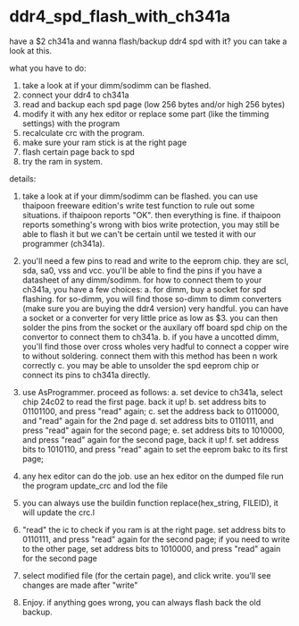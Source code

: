 # ddr4_spd_flash_with_ch341a
have a $2 ch341a and wanna flash/backup ddr4 spd with it? you can take a look at this.

what you have to do:
1. take a look at if your dimm/sodimm can be flashed.
2. connect your ddr4 to ch341a
3. read and backup each spd page (low 256 bytes and/or high 256 bytes)
4. modify it with any hex editor or replace some part (like the timming settings) with the program
5. recalculate crc with the program.
6. make sure your ram stick is at the right page
7. flash certain page back to spd
8. try the ram in system.

details:
1. take a look at if your dimm/sodimm can be flashed. you can use thaipoon freeware edition's write test function to rule out some situations. if thaipoon reports "OK". then everything is fine. if thaipoon reports something's wrong with bios write protection, you may still be able to flash it but we can't be certain until we tested it with our programmer (ch341a).

2. you'll need a few pins to read and write to the eeprom chip. they are scl, sda, sa0, vss and vcc.
you'll be able to find the pins if you have a datasheet of any dimm/sodimm. for how to connect them to your ch341a, you have a few choices:
a. for dimm, buy a socket for spd flashing. for so-dimm, you will find those so-dimm to dimm converters (make sure you are buying the ddr4 version) very handful. you can have a socket or a converter for very little price as low as $3. you can then solder the pins from the socket or the auxilary off board spd chip on the convertor to connect them to ch341a.
b. if you have a uncotted dimm, you'll find those over cross wholes very hadful to connect a copper wire to without soldering. connect them with this method has been n work correctly
c. you may be able to unsolder the spd eeprom chip or connect its pins to ch341a directly.

3. use AsProgrammer. proceed as follows:
a. set device to ch341a, select chip 24c02 to read the first page. back it up!
b. set address bits to 01101100, and press "read" again;
c. set the address back to 0110000, and "read" again for the 2nd page
d. set address bits to 0110111, and press "read" again for the second page;
e. set address bits to 1010000, and press "read" again for the second page, back it up!
f. set address bits to 1010110, and press "read" again to set the eeprom bakc to its first page;

4. any hex editor can do the job. 
use an hex editor on the dumped file
run the program update_crc and lod the file

5. you can always use the buildin function replace(hex_string, FILEID), it will update the crc.l

6. "read" the ic to check if you ram is at the right page. 
set address bits to 0110111, and press "read" again for the second page;
if you need to write to the other page, set address bits to 1010000, and press "read" again for the second page

7. select modified file (for the certain page), and click write. you'll see changes are made after "write"

8. Enjoy. if anything goes wrong, you can always flash back the old backup.


